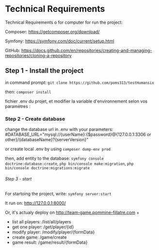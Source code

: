 # Technical Requirements

Technical Requirements o for computer for run the project:

Composer:
https://getcomposer.org/download/

Symfony:
https://symfony.com/doc/current/setup.html

GitHub:
https://docs.github.com/en/repositories/creating-and-managing-repositories/cloning-a-repository


## Step 1 - Install the project

in command prompt:
`git clone https://github.com/poms313/testHumansix`


then:
`composer install` 

 fichier .env du projet, et modifier la variable d'environnement selon vos paramètres :
        

### Step 2 - Create database

change the database url in .env with your parameters:
#DATABASE_URL="mysql://{userName}:{$password}@{127.0.0.1:3306 or other}/{databaseName}?{serverVersion}"

or create local .env by using 
`composer dump-env prod`


then, add entity to the database:
`symfony console doctrine:database:create`,
`php bin/console make:migration`,
`php bin/console doctrine:migrations:migrate`


###### Step 3 - start

For startoing the project, write:
`symfony server:start`

It run on: http://127.0.0.1:8000/

Or, it's actualy deploy on http://team-game.pommine-fillatre.com + 
- list all players: /list/all/players
- get one player: /get/player/{id}
- modify player: /modify/player/{formData}
- create game: /game/create
- game result: /game/result/{formData}
